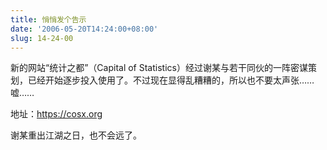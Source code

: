 ```yaml
---
title: 悄悄发个告示
date: '2006-05-20T14:24:00+08:00'
slug: 14-24-00
---
```


新的网站“统计之都”（Capital of Statistics）经过谢某与若干同伙的一阵密谋策划，已经开始逐步投入使用了。不过现在显得乱糟糟的，所以也不要太声张……嘘……

地址：<https://cosx.org>

谢某重出江湖之日，也不会远了。
